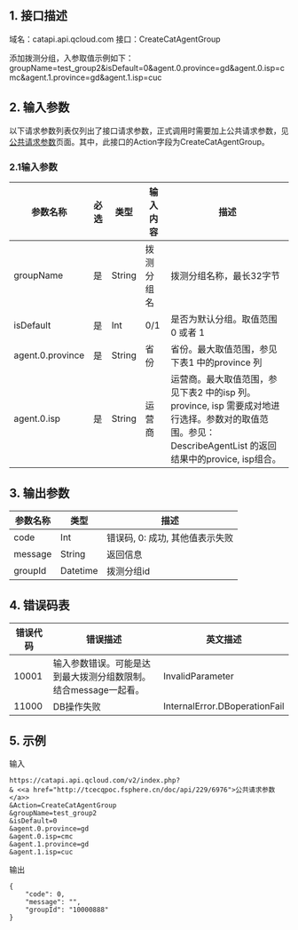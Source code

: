 ## 1. 接口描述

域名：catapi.api.qcloud.com
接口：CreateCatAgentGroup



添加拨测分组，入参取值示例如下：
groupName=test_group2&isDefault=0&agent.0.province=gd&agent.0.isp=cmc&agent.1.province=gd&agent.1.isp=cuc

## 2. 输入参数

以下请求参数列表仅列出了接口请求参数，正式调用时需要加上公共请求参数，见<a href="/doc/api/405/公共请求参数" title="公共请求参数">公共请求参数</a>页面。其中，此接口的Action字段为CreateCatAgentGroup。

### 2.1输入参数

| 参数名称             | 必选   | 类型     | 输入内容  | 描述                                       |
| ---------------- | ---- | ------ | ----- | ---------------------------------------- |
| groupName        | 是    | String | 拨测分组名 | 拨测分组名称，最长32字节                            |
| isDefault        | 是    | Int    | 0/1   | 是否为默认分组。取值范围 0 或者 1                      |
| agent.0.province | 是    | String | 省份    | 省份。最大取值范围，参见下表1 中的province 列             |
| agent.0.isp      | 是    | String | 运营商   | 运营商。最大取值范围，参见下表2 中的isp 列。province, isp 需要成对地进行选择。参数对的取值范围。参见：DescribeAgentList 的返回结果中的provice, isp组合。 |
#### 

## 3. 输出参数

| 参数名称    | 类型       | 描述                  |
| ------- | -------- | ------------------- |
| code    | Int      | 错误码, 0: 成功, 其他值表示失败 |
| message | String   | 返回信息                |
| groupId | Datetime | 拨测分组id              |


## 4. 错误码表

| 错误代码  | 错误描述                                | 英文描述                          |
| ----- | ----------------------------------- | ----------------------------- |
| 10001 | 输入参数错误。可能是达到最大拨测分组数限制。结合message一起看。 | InvalidParameter              |
| 11000 | DB操作失败                              | InternalError.DBoperationFail |

## 5. 示例

输入

```
https://catapi.api.qcloud.com/v2/index.php?
& <<a href="http://tcecqpoc.fsphere.cn/doc/api/229/6976">公共请求参数</a>>
&Action=CreateCatAgentGroup
&groupName=test_group2
&isDefault=0
&agent.0.province=gd
&agent.0.isp=cmc
&agent.1.province=gd
&agent.1.isp=cuc
```

输出

```
{
	"code": 0,
	"message": "",
	"groupId": "10000888"	
}
```